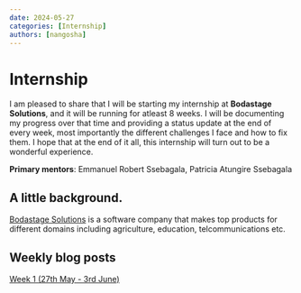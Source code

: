 ```yaml
---
date: 2024-05-27 
categories: [Internship]
authors: [nangosha]
---
```


# Internship

I am pleased to share that I will be starting my internship at **Bodastage Solutions**, and it will be running for atleast 8 weeks. I will be documenting my progress over that time and providing a status update at the end of every week, most importantly the different challenges I face and how to fix them. I hope that at the end of it all, this internship will turn out to be a wonderful experience.

**Primary mentors**: Emmanuel Robert Ssebagala, Patricia Atungire Ssebagala

<!-- more -->

## A little background.

[Bodastage Solutions](https://www.bodastage.com) is a software company that makes top products for different domains including agriculture, education, telcommunications etc.

## Weekly blog posts

[Week 1 (27th May - 3rd June)](./week_1.md)

